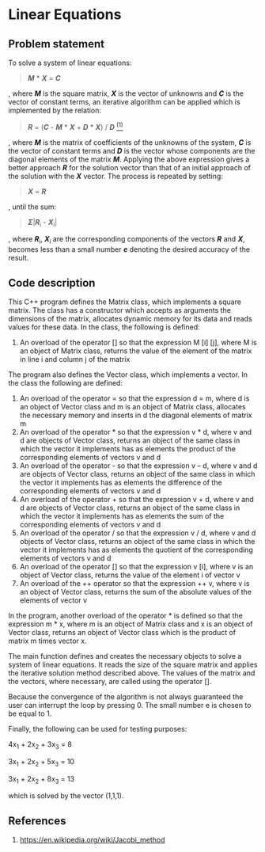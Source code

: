 # Linear Equations

## Problem statement
To solve a system of linear equations:

> ***M*** * ***X*** = ***C***

, where ***M*** is the square matrix, ***X*** is the vector of unknowns and ***C*** is the vector of constant terms, an iterative algorithm can be applied which is implemented by the relation:

> ***R*** = (***C*** - ***M*** * ***X*** + ***D*** * ***X***) / ***D*** [<sup>(1)</sup>](https://en.wikipedia.org/wiki/Jacobi_method)

, where ***M*** is the matrix of coefficients of the unknowns of the system, ***C*** is the vector of constant terms and ***D*** is the vector whose components are the diagonal elements of the matrix ***M***. Applying the above expression gives a better approach ***R*** for the solution vector than that of an initial approach of the solution with the ***X*** vector. The process is repeated by setting:

> ***X*** = ***R*** 

, until the sum:

> ***Σ***|***R***<sub>i</sub> - ***X***<sub>i</sub>|

, where ***R***<sub>i</sub>, ***X***<sub>i</sub> are the corresponding components of the vectors ***R*** and ***X***, becomes less than a small number ***e*** denoting the desired accuracy of the result.

## Code description
This C++ program defines the Matrix class, which implements a square matrix. The class has a constructor which accepts as arguments the dimensions of the matrix, allocates dynamic memory for its data and reads values for these data. In the class, the following is defined:
1. An overload of the operator [] so that the expression M [i] [j], where M is an object of Matrix class, returns the value of the element of the matrix in line i and column j of the matrix

The program also defines the Vector class, which implements a vector. In the class the following are defined:
1. An overload of the operator = so that the expression d = m, where d is an object of Vector class and m is an object of Matrix class, allocates the necessary memory and inserts in d the diagonal elements of matrix m
2. An overload of the operator * so that the expression v * d, where v and d are objects of Vector class, returns an object of the same class in which the vector it implements has as elements the product of the corresponding elements of vectors v and d
3. An overload of the operator - so that the expression v – d, where v and d are objects of Vector class, returns an object of the same class in which the vector it implements has as elements the difference of the corresponding elements of vectors v and d
4. An overload of the operator + so that the expression v + d, where v and d are objects of Vector class, returns an object of the same class in which the vector it implements has as elements the sum of the corresponding elements of vectors v and d
5. An overload of the operator / so that the expression v / d, where v and d objects of Vector class, returns an object of the same class in which the vector it implements has as elements the quotient of the corresponding elements of vectors v and d
6. An overload of the operator [] so that the expression v [i], where v is an object of Vector class, returns the value of the element i of vector v
7. An overload of the ++ operator so that the expression ++ v, where v is an object of Vector class, returns the sum of the absolute values of the elements of vector v

In the program, another overload of the operator * is defined so that the expression m * x, where m is an object of Matrix class and x is an object of Vector class, returns an object of Vector class which is the product of matrix m times vector x.

The main function defines and creates the necessary objects to solve a system of linear equations. It reads the size of the square matrix and applies the iterative solution method described above. The values of the matrix and the vectors, where necessary, are called using the operator [].

Because the convergence of the algorithm is not always guaranteed the user can interrupt the loop by pressing 0. The small number e is chosen to be equal to 1.

Finally, the following can be used for testing purposes:

4x<sub>1</sub> + 2x<sub>2</sub> + 3x<sub>3</sub> = 8

3x<sub>1</sub> + 2x<sub>2</sub> + 5x<sub>3</sub> = 10

3x<sub>1</sub> + 2x<sub>2</sub> + 8x<sub>3</sub> = 13

which is solved by the vector (1,1,1).

## References
1.	https://en.wikipedia.org/wiki/Jacobi_method
